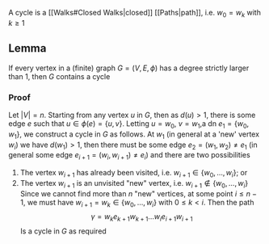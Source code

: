 A cycle is a [[Walks#Closed Walks|closed]] [[Paths|path]], i.e. $w_{0}=w_{k}$ with $k\geq 1$
## Lemma
If every vertex in a (finite) graph $G=(V,E,\phi)$ has a degree strictly larger than $1$, then $G$ contains a cycle
### Proof
Let $\left| V \right|=n$. Starting from any vertex $u$ in $G$, then as $d(u)>1$, there is some edge $e$ such that $u\in\phi(e)=\{ u,v \}$. Letting $u=w_{0}$, $v=w_{1}$,a dn $e_{1}=\{ w_{0},w_{1} \}$, we construct a cycle in $G$ as follows. At $w_{1}$ (in general at a 'new' vertex $w_{i}$) we have $d(w_{1})>1$, then there must be some edge $e_{2}=(w_{1},w_{2})\neq e_{1}$ (in general some edge $e_{i+1}=(w_{i},w_{i+1})\neq e_{i}$) and there are two possibilities
1. The vertex $w_{i+1}$ has already been visited, i.e. $w_{i+1}\in\{ w_{0},\dots,w_{i} \}$; or
2. The vertex $w_{i+1}$ is an unvisited "new" vertex, i.e. $w_{i+1}\not\in\{ w_{0},\dots,w_{i} \}$
Since we cannot find more than $n$ "new" vertices, at some point $i\leq n-1$, we must have $w_{i+1}=w_{k}\in\{ w_{0},\dots,w_{i} \}$ with $0\leq k<i$. Then the path
$$
\gamma=w_{k}e_{k+1}w_{k+1}\dots w_{i}e_{i+1}w_{i+1}
$$
Is a cycle in $G$ as required
